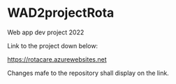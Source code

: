 # WAD2projectRota
Web app dev project 2022

Link to the project down below:

https://rotacare.azurewebsites.net

Changes mafe to the repository shall display on the link.

